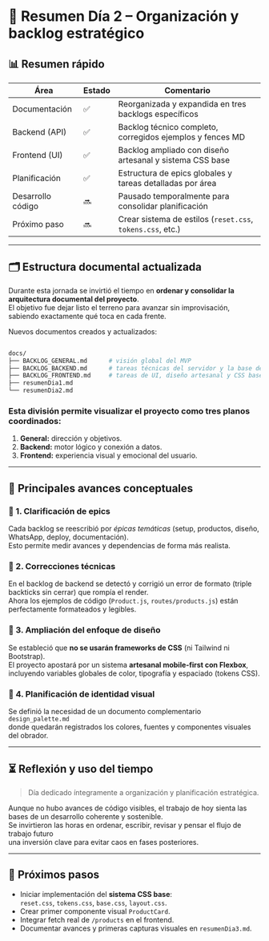 # 🧭 Resumen Día 2 – Organización y backlog estratégico

## 📊 Resumen rápido

| Área              | Estado | Comentario                                                  |
| ----------------- | ------ | ----------------------------------------------------------- |
| Documentación     | ✅      | Reorganizada y expandida en tres backlogs específicos       |
| Backend (API)     | ✅      | Backlog técnico completo, corregidos ejemplos y fences MD   |
| Frontend (UI)     | ✅      | Backlog ampliado con diseño artesanal y sistema CSS base    |
| Planificación     | ✅      | Estructura de epics globales y tareas detalladas por área   |
| Desarrollo código | 🔜      | Pausado temporalmente para consolidar planificación         |
| Próximo paso      | 🔜      | Crear sistema de estilos (`reset.css`, `tokens.css`, etc.)  |

---

## 🗂️ Estructura documental actualizada

Durante esta jornada se invirtió el tiempo en **ordenar y consolidar la arquitectura documental del proyecto**.  
El objetivo fue dejar listo el terreno para avanzar sin improvisación, sabiendo exactamente qué toca en cada frente.

Nuevos documentos creados y actualizados:

```bash

docs/
├── BACKLOG_GENERAL.md      # visión global del MVP
├── BACKLOG_BACKEND.md      # tareas técnicas del servidor y la base de datos
├── BACKLOG_FRONTEND.md     # tareas de UI, diseño artesanal y CSS base
├── resumenDia1.md
└── resumenDia2.md

```

### Esta división permite visualizar el proyecto como tres planos coordinados:

1. **General:** dirección y objetivos.
2. **Backend:** motor lógico y conexión a datos.
3. **Frontend:** experiencia visual y emocional del usuario.

---

## 🧩 Principales avances conceptuales

### 🔹 1. Clarificación de epics
Cada backlog se reescribió por *épicas temáticas* (setup, productos, diseño, WhatsApp, deploy, documentación).  
Esto permite medir avances y dependencias de forma más realista.

### 🔹 2. Correcciones técnicas
En el backlog de backend se detectó y corrigió un error de formato (triple backticks sin cerrar) que rompía el render.  
Ahora los ejemplos de código (`Product.js`, `routes/products.js`) están perfectamente formateados y legibles.

### 🔹 3. Ampliación del enfoque de diseño
Se estableció que **no se usarán frameworks de CSS** (ni Tailwind ni Bootstrap).  
El proyecto apostará por un sistema **artesanal mobile-first con Flexbox**,  
incluyendo variables globales de color, tipografía y espaciado (tokens CSS).

### 🔹 4. Planificación de identidad visual
Se definió la necesidad de un documento complementario `design_palette.md`  
donde quedarán registrados los colores, fuentes y componentes visuales del obrador.

---

## ⏳ Reflexión y uso del tiempo

> Día dedicado íntegramente a organización y planificación estratégica.

Aunque no hubo avances de código visibles, el trabajo de hoy sienta las bases de un desarrollo coherente y sostenible.  
Se invirtieron las horas en ordenar, escribir, revisar y pensar el flujo de trabajo futuro  
una inversión clave para evitar caos en fases posteriores.

---

## 🧱 Próximos pasos

- Iniciar implementación del **sistema CSS base**:  
  `reset.css`, `tokens.css`, `base.css`, `layout.css`.
- Crear primer componente visual `ProductCard`.
- Integrar fetch real de `/products` en el frontend.
- Documentar avances y primeras capturas visuales en `resumenDia3.md`.
